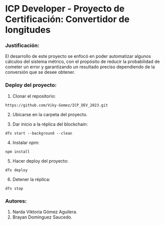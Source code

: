 # ICP Developer - Proyecto de Certificación: Convertidor de longitudes

### Justificación:
El desarrollo de este proyecto se enfocó en poder automatizar algunos cálculos del sistema métrico, con el propósito de reducir la probabilidad de cometer un error y garantizando un resultado preciso dependiendo de la conversión que se desee obtener.

### Deploy del proyecto:

1. Clonar el repositorio:
```
https://github.com/Viky-Gomez/ICP_DEV_2023.git
```

2. Ubicarse en la carpeta del proyecto.

3. Dar inicio a la réplica del blockchain:
```
dfx start --background --clean
```

4. Instalar *npm*:
```
npm install
```

5. Hacer deploy del proyecto:
```
dfx deploy
```

6. Detener la réplica:
```
dfx stop
```
   




### Autores:
1. Narda Viktoria Gómez Aguilera.
2. Brayan Domínguez Saucedo.
